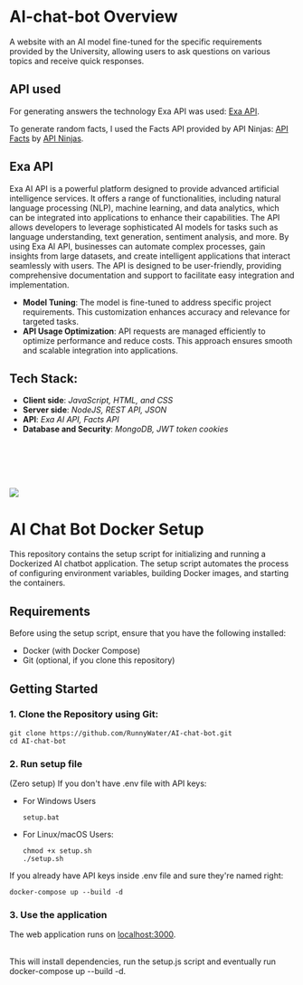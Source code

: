 # AI-chat-bot Overview
A website with an AI model fine-tuned for the specific requirements provided by the University, allowing users to ask questions on various topics and receive quick responses.
## API used
For generating answers the technology Exa API was used: [Exa API](https://exa.ai/).

To generate random facts, I used the Facts API provided by API Ninjas: [API Facts](https://api-ninjas.com/api/facts) by [API Ninjas](https://api-ninjas.com/).
## Exa API
Exa AI API is a powerful platform designed to provide advanced artificial intelligence services. It offers a range of functionalities, including natural language processing (NLP), machine learning, and data analytics, which can be integrated into applications to enhance their capabilities. The API allows developers to leverage sophisticated AI models for tasks such as language understanding, text generation, sentiment analysis, and more. By using Exa AI API, businesses can automate complex processes, gain insights from large datasets, and create intelligent applications that interact seamlessly with users. The API is designed to be user-friendly, providing comprehensive documentation and support to facilitate easy integration and implementation.
- **Model Tuning**: The model is fine-tuned to address specific project requirements. This customization enhances accuracy and relevance for targeted tasks.
- **API Usage Optimization**: API requests are managed efficiently to optimize performance and reduce costs. This approach ensures smooth and scalable integration into applications.

## Tech Stack:
- **Client side**: _JavaScript, HTML, and CSS_
- **Server side**: _NodeJS, REST API, JSON_
- **API**: _Exa AI API, Facts API_
- **Database and Security**: _MongoDB, JWT token cookies_

<br><br><br><br>

![](http://wes.io/Vfcs/content) 
# AI Chat Bot Docker Setup
This repository contains the setup script for initializing and running a Dockerized AI chatbot application. The setup script automates the process of configuring environment variables, building Docker images, and starting the containers.

## Requirements
Before using the setup script, ensure that you have the following installed:

- Docker (with Docker Compose)
- Git (optional, if you clone this repository)

## Getting Started
### 1. Clone the Repository using Git:

```
git clone https://github.com/RunnyWater/AI-chat-bot.git
cd AI-chat-bot
```
### 2. Run setup file 
(Zero setup) If you don't have .env file with API keys:


- For Windows Users
    ```
    setup.bat
    ```
- For Linux/macOS Users:
    ```
    chmod +x setup.sh
    ./setup.sh
    ```

If you already have API keys inside .env file and sure they're named right:

```
docker-compose up --build -d
```    



### 3. Use the application 

The web application runs on [localhost:3000](http://localhost:3000/).

<br>
This will install dependencies, run the setup.js script and eventually run docker-compose up --build -d.
